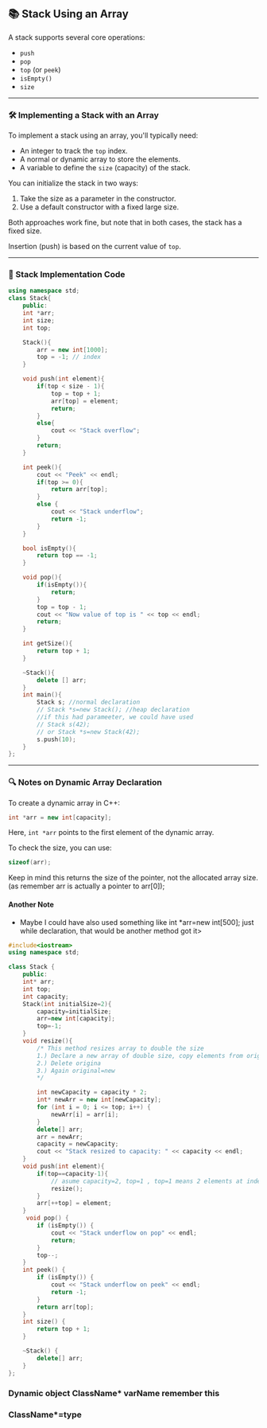 ## 📚 Stack Using an Array

A stack supports several core operations:
- `push`
- `pop`
- `top` (or `peek`)
- `isEmpty()`
- `size`

---

### 🛠️ Implementing a Stack with an Array

To implement a stack using an array, you'll typically need:
- An integer to track the `top` index.
- A normal or dynamic array to store the elements.
- A variable to define the `size` (capacity) of the stack.

You can initialize the stack in two ways:
1. Take the size as a parameter in the constructor.
2. Use a default constructor with a fixed large size.

Both approaches work fine, but note that in both cases, the stack has a fixed size.

Insertion (push) is based on the current value of `top`.

---

### 🔧 Stack Implementation Code

```cpp
using namespace std;
class Stack{
    public:
    int *arr;
    int size;
    int top;

    Stack(){
        arr = new int[1000];
        top = -1; // index
    }

    void push(int element){
        if(top < size - 1){
            top = top + 1;
            arr[top] = element;
            return;
        }
        else{
            cout << "Stack overflow";
        }
        return;
    }

    int peek(){
        cout << "Peek" << endl;
        if(top >= 0){
            return arr[top];
        }
        else {
            cout << "Stack underflow";
            return -1;
        }
    }

    bool isEmpty(){
        return top == -1;
    }

    void pop(){
        if(isEmpty()){
            return;
        }
        top = top - 1;
        cout << "Now value of top is " << top << endl;
        return;
    }

    int getSize(){
        return top + 1;
    }

    ~Stack(){
        delete [] arr;
    }
    int main(){
        Stack s; //normal declaration
        // Stack *s=new Stack(); //heap declaration
        //if this had parameeter, we could have used
        // Stack s(42);
        // or Stack *s=new Stack(42);
        s.push(10);
    }
};
```

---

### 🔍 Notes on Dynamic Array Declaration

To create a dynamic array in C++:
```cpp
int *arr = new int[capacity];
```

Here, `int *arr` points to the first element of the dynamic array.

To check the size, you can use:
```cpp
sizeof(arr);
```

Keep in mind this returns the size of the pointer, not the allocated array size.(as remember arr is actually a pointer to arr[0]);

#### Another Note
- Maybe I could have also used something like int *arr=new int[500]; just while declaration, that would be another method got it>
```cpp
#include<iostream>
using namespace std;

class Stack {
    public:
    int* arr;
    int top;
    int capacity;
    Stack(int initialSize=2){
        capacity=initialSize;
        arr=new int[capacity];
        top=-1;
    }
    void resize(){
        /* This method resizes array to double the size
        1.) Declare a new array of double size, copy elements from original array
        2.) Delete origina
        3.) Again original=new
        */

        int newCapacity = capacity * 2;
        int* newArr = new int[newCapacity];
        for (int i = 0; i <= top; i++) {
            newArr[i] = arr[i];
        }
        delete[] arr;
        arr = newArr;
        capacity = newCapacity;
        cout << "Stack resized to capacity: " << capacity << endl;
    }
    void push(int element){
        if(top==capacity-1){
            // asume capacity=2, top=1 , top=1 means 2 elements at index 0 & index1
            resize();
        }
        arr[++top] = element;
    }
     void pop() {
        if (isEmpty()) {
            cout << "Stack underflow on pop" << endl;
            return;
        }
        top--;
    }
    int peek() {
        if (isEmpty()) {
            cout << "Stack underflow on peek" << endl;
            return -1;
        }
        return arr[top];
    }
    int size() {
        return top + 1;
    }

    ~Stack() {
        delete[] arr;
    }
};

```


### Dynamic object ClassName* varName remember this
### ClassName*=type